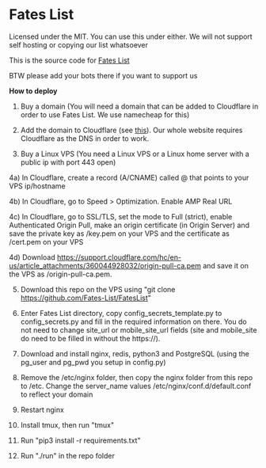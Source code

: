 # Fates List

Licensed under the MIT. You can use this under either. We will not support self hosting or copying our list whatsoever

This is the source code for [Fates List](https://fateslist.xyz)

BTW please add your bots there if you want to support us

**How to deploy**

1. Buy a domain (You will need a domain that can be added to Cloudflare in order to use Fates List. We use namecheap for this)

2. Add the domain to Cloudflare (see [this](https://support.cloudflare.com/hc/en-us/articles/201720164-Creating-a-Cloudflare-account-and-adding-a-website)). Our whole website requires Cloudflare as the DNS in order to work.

3. Buy a Linux VPS (You need a Linux VPS or a Linux home server with a public ip with port 443 open)

 4a) In Cloudflare, create a record (A/CNAME) called @ that points to your VPS ip/hostname

 4b) In Cloudflare, go to Speed > Optimization. Enable AMP Real URL
 
 4c) In Cloudflare, go to SSL/TLS, set the mode to Full (strict), enable Authenticated Origin Pull, make an origin certificate (in Origin Server) and save the private key as /key.pem on your VPS and the certificate as /cert.pem on your VPS
 
 4d) Download https://support.cloudflare.com/hc/en-us/article_attachments/360044928032/origin-pull-ca.pem and save it on the VPS as /origin-pull-ca.pem.

5. Download this repo on the VPS using "git clone https://github.com/Fates-List/FatesList"

6. Enter Fates List directory, copy config_secrets_template.py to config_secrets.py and fill in the required information on there. You do not need to change site_url or mobile_site_url fields (site and mobile_site do need to be filled in without the https://).

7. Download and install nginx, redis, python3 and PostgreSQL (using the pg_user and pg_pwd you setup in config.py)

8. Remove the /etc/nginx folder, then copy the nginx folder from this repo to /etc. Change the server_name values /etc/nginx/conf.d/default.conf to reflect your domain

9. Restart nginx

10. Install tmux, then run "tmux"

11. Run "pip3 install -r requirements.txt"

12. Run "./run" in the repo folder

